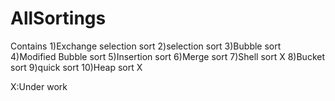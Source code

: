 # AllSortings
Contains
1)Exchange selection sort 
2)selection sort
3)Bubble sort
4)Modified Bubble sort
5)Insertion sort
6)Merge sort
7)Shell sort        X
8)Bucket sort
9)quick sort
10)Heap sort        X

X:Under work
